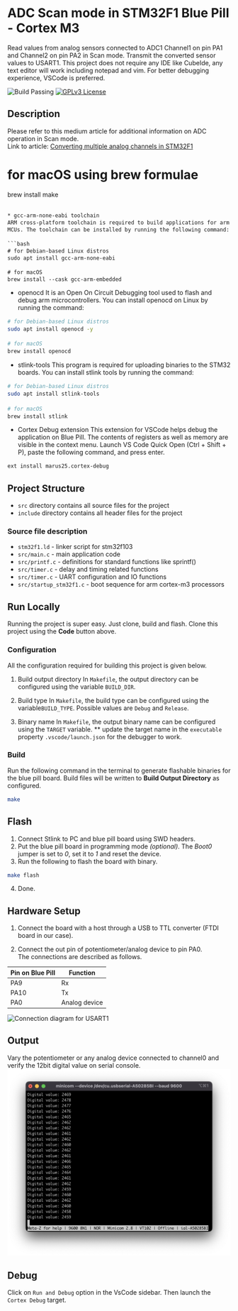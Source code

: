 # ADC Scan mode in STM32F1 Blue Pill - Cortex M3

Read values from analog sensors connected to ADC1 Channel1 on pin PA1 and Channel2 on pin PA2 in Scan mode. Transmit the converted sensor values to USART1. This project does not require any IDE like CubeIde, any text editor will work including notepad and vim. For better debugging experience, VSCode is preferred.

![Build Passing](https://img.shields.io/badge/build-passing-brightgreen) [![GPLv3 License](https://img.shields.io/badge/License-GPL%20v3-yellow.svg)](https://opensource.org/licenses/)

## Description

Please refer to this medium article for additional information on ADC operation in Scan mode. \
Link to article: [Converting multiple analog channels in STM32F1](https://medium.com/@csrohit/converting-multiple-analog-channels-in-stm32f1-e05e10e45e48)

# for macOS using brew formulae

 brew install make

 ```

* gcc-arm-none-eabi toolchain
 ARM cross-platform toolchain is required to build applications for arm MCUs. The toolchain can be installed by running the following command:

 ```bash
 # for Debian-based Linux distros
 sudo apt install gcc-arm-none-eabi

 # for macOS
 brew install --cask gcc-arm-embedded
 ```

* openocd
 It is an Open On Circuit Debugging tool used to flash and debug arm microcontrollers. You can install openocd on Linux by running the command:

 ```bash
 # for Debian-based Linux distros
 sudo apt install openocd -y

 # for macOS
 brew install openocd
 ```

* stlink-tools
 This program is required for uploading binaries to the STM32 boards. You can install stlink tools by running the command:

 ```bash
 # for Debian-based Linux distros
 sudo apt install stlink-tools 

 # for macOS
 brew install stlink
 ```

* Cortex Debug extension
This extension for VSCode helps debug the application on Blue Pill. The contents of registers as well as memory are visible in the context menu. Launch VS Code Quick Open (Ctrl + Shift + P), paste the following command, and press enter.

```bash
ext install marus25.cortex-debug
```

## Project Structure

* `src` directory contains all source files for the project
* `include` directory contains all header files for the project

### Source file description

* `stm32f1.ld` - linker script for stm32f103
* `src/main.c` - main application code
* `src/printf.c` - definitions for standard functions like sprintf()
* `src/timer.c` - delay and timing related functions
* `src/timer.c` - UART configuration and IO functions
* `src/startup_stm32f1.c` - boot sequence for arm cortex-m3 processors

## Run Locally

Running the project is super easy. Just clone, build and flash. Clone this project using the **Code** button above.

### Configuration

All the configuration required for building this project is given below.

1. Build output directory
 In `Makefile`, the output directory can be configured using the variable `BUILD_DIR`.

2. Build type
 In `Makefile`, the build type can be configured using the variable`BUILD_TYPE`. Possible values are `Debug` and `Release`.

3. Binary name
 In `Makefile`, the output binary name can be configured using the `TARGET` variable.
 ** update the target name in the `executable` property `.vscode/launch.json` for the debugger to work.

### Build

Run the following command in the terminal to generate flashable binaries for the blue pill board. Build files will be written to **Build Output Directory** as configured.

```bash
make
```

## Flash

1. Connect Stlink to PC and blue pill board using SWD headers.
2. Put the blue pill board in programming mode *(optional)*.
 The *Boot0* jumper is set to *0*, set it to *1* and reset the device.
3. Run the following to flash the board with binary.

```bash
make flash
```

4. Done.

## Hardware Setup

1. Connect the board with a host through a USB to TTL converter (FTDI board in our case).

2. Connect the out pin of potentiometer/analog device to pin PA0.\
The connections are described as follows.

| Pin on Blue Pill | Function |
|----------------- |-------------|
| PA9 | Rx |
| PA10 | Tx |
| PA0 | Analog device |

![Connection diagram for USART1](../docs/label.png "Pin connection diagram for usart1")

## Output

Vary the potentiometer or any analog device connected to channel0 and verify the 12bit digital value on serial console.
![Serial prompt at 9600 baudrate](docs/out.png "Output on terminal")

## Debug

Click on `Run and Debug` option in the VsCode sidebar. Then launch the `Cortex Debug` target.

